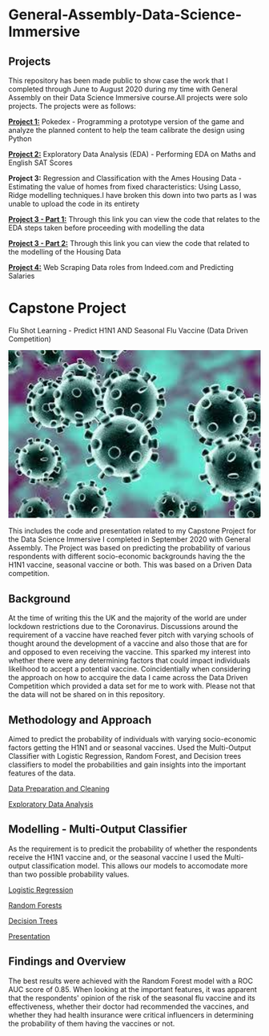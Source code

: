 # General-Assembly-Data-Science-Immersive
## Projects

This repository has been made public to show case the work that I completed through June to August 2020 during my time with General Assembly on their Data Science Immersive course.All projects were solo projects. 
The projects were as follows:

[**Project 1:**](https://github.com/mensah50/General-Assembly-Data-Science-Immersive/blob/master/project-1-v2-starter-code.ipynb)
Pokedex - Programming a prototype version of the game and analyze the planned content to help the team calibrate the design using Python

[**Project 2:**](https://github.com/mensah50/General-Assembly-Data-Science-Immersive/blob/master/project-02-v2-starter-code.ipynb)
Exploratory Data Analysis (EDA)  - Performing EDA on Maths and English SAT Scores

**Project 3:**
Regression and Classification with the Ames Housing Data - Estimating the value of homes from fixed characteristics: Using Lasso, Ridge modelling techniques.I have broken this down into two parts as I was unable to upload the code in its entirety

[**Project 3 - Part 1:**](https://github.com/mensah50/General-Assembly-Data-Science-Immersive/blob/master/project-03-starter-pt1.ipynb)
Through this link you can view the code that relates to the EDA steps taken before proceeding with modelling the data 

[**Project 3 - Part 2:**](https://github.com/mensah50/General-Assembly-Data-Science-Immersive/blob/master/project-03-starter-pt2.ipynb)
Through this link you can view the code that related to the modelling of the Housing Data 

[**Project 4:**](https://github.com/mensah50/General-Assembly-Data-Science-Immersive/blob/master/starter_code.ipynb)
Web Scraping Data roles from Indeed.com and Predicting Salaries

# Capstone Project
Flu Shot Learning - Predict H1N1 AND Seasonal Flu Vaccine (Data Driven Competition)

<img src="https://github.com/mensah50/General-Assembly-Data-Science-Immersive/blob/master/flu.jpeg" width="800px" height="auto">

This includes the code and presentation related to my Capstone Project for the Data Science Immersive I completed in September 2020 with General Assembly. The Project was based on predicting the probability of various respondents with different socio-economic backgrounds having the the H1N1 vaccine, seasonal vaccine or both. This was based on a Driven Data competition.

## Background

At the time of writing this the UK and the majority of the world are under lockdown restrictions due to the Coronavirus. Discussions around the requirement of a vaccine have reached fever pitch with varying schools of thought around the development of a vaccine and also those that are for and opposed to even receiving the vaccine. This sparked my interest into whether there were any determining factors that could impact individuals likelihood to accept a potential vaccine. Coincidentially when considering the approach on how to accquire the data I came across the Data Driven Competition which provided a data set for me to work with. Please not that the data will not be shared on in this repository.

## Methodology and Approach

Aimed to predict the probability of individuals with varying socio-economic factors getting the H1N1 and or seasonal vaccines. Used the Multi-Output Classifier with Logistic Regression, Random Forest, and Decision trees classifiers to model the probabilities and gain insights into the important features of the data.

[Data Preparation and Cleaning]()

[Exploratory Data Analysis]()

## Modelling - Multi-Output Classifier
As the requirement is to predicit the probability of whether the respondents receive the H1N1 vaccine and, or the seasonal vaccine I used the Multi-output classification model. This allows our models to accomodate more than two possible probability values.

[Logistic Regression](https://github.com/mensah50/General-Assembly-Data-Science-Immersive/blob/master/Logistic%20Regression%20-%20Flu%20Capstone.ipynb)

[Random Forests](https://github.com/mensah50/General-Assembly-Data-Science-Immersive/blob/master/Model-2_RandomF.ipynb)

[Decision Trees](https://github.com/mensah50/General-Assembly-Data-Science-Immersive/blob/master/Flu%20Capstone%20-%20Decision%20Trees.ipynb)

[Presentation](https://github.com/mensah50/General-Assembly-Data-Science-Immersive/blob/master/Flu_vaccine.pptx)

## Findings and Overview

The best results were achieved with the Random Forest model with a ROC AUC score of 0.85. When looking at the important features, it was apparent that the respondents' opinion of the risk of the seasonal flu vaccine and its effectiveness, whether their doctor had recommended the vaccines, and whether they had health insurance were critical influencers in determining the probability of them having the vaccines or not.
